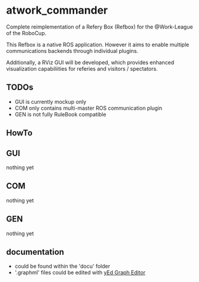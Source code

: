 # atwork_commander

Complete reimplementation of a Refery Box (Refbox) for the @Work-League of the RoboCup.

This Refbox is a native ROS application. However it aims to enable multiple communications backends through individual plugins.

Additionally, a RViz GUI will be developed, which provides enhanced visualization capabiliities for referies and visitors / spectators.

## TODOs

- GUI is currently mockup only
- COM only contains multi-master ROS communication plugin
- GEN is not fully RuleBook compatible

## HowTo



## GUI

nothing yet

## COM

nothing yet

## GEN

nothing yet

## documentation

* could be found within the 'docu' folder
* '.graphml' files could be edited with [yEd Graph Editor](https://www.yworks.com/products/yed)

